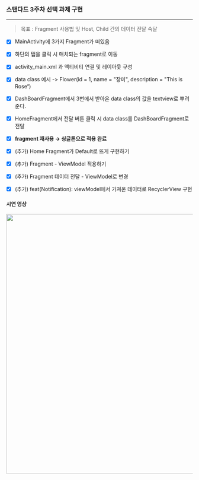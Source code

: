 ### 스탠다드 3주차 선택 과제 구현
___

> 목표 : Fragment 사용법 및 Host, Child 간의 데이터 전달 숙달

- [x] MainActivity에 3가지 Fragment가 떠있음
- [x] 하단의 탭을 클릭 시 매치되는 fragment로 이동
- [x] activity_main.xml 과 액티비티 연결 및 레이아웃 구성
- [x] data class 예시 -> Flower(id = 1, name = "장미", description = "This is Rose“)
- [x] DashBoardFragment에서 3번에서 받아온 data class의 값을 textview로 뿌려준다.
- [x] HomeFragment에서 전달 버튼 클릭 시 data class를 DashBoardFragment로 전달
- [x] **fragment 재사용 → 싱글톤으로 적용 완료**
- [x] (추가) Home Fragment가 Default로 뜨게 구현하기
- [x] (추가) Fragment - ViewModel 적용하기
- [x] (추가) Fragment 데이터 전달 - ViewModel로 변경
- [x] (추가) feat(Notification): viewModel에서 가져온 데이터로 RecyclerView 구현


#### 시연 영상
<p align="center">
   <img src="https://github.com/rlaxodud214/NBC-Standard-Week3/assets/52482206/2793363f-1a0f-4cfc-845c-09e10750970e" height=700px align="left">
   <figcaption align="center"></figcaption>
</p>
